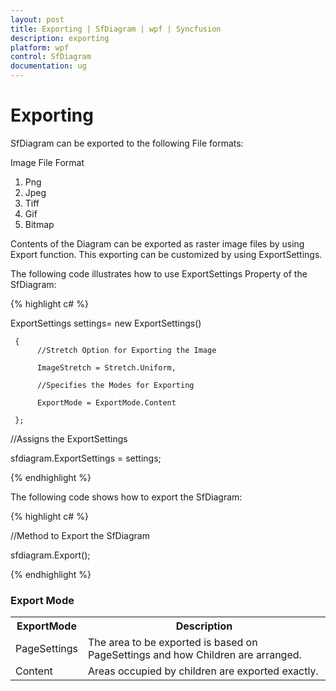 ```yaml
---
layout: post
title: Exporting | SfDiagram | wpf | Syncfusion
description: exporting
platform: wpf
control: SfDiagram
documentation: ug
---
```


# Exporting

SfDiagram can be exported to the following File formats:

Image File Format

1. Png
2. Jpeg
3. Tiff
4. Gif
5. Bitmap

Contents of the Diagram can be exported as raster image files by using Export function. This exporting can be customized by using ExportSettings.

The following code illustrates how to use ExportSettings Property of the SfDiagram:

{% highlight c# %}

  ExportSettings settings= new ExportSettings() 

     {
          //Stretch Option for Exporting the Image

          ImageStretch = Stretch.Uniform,

          //Specifies the Modes for Exporting

          ExportMode = ExportMode.Content

     };

  //Assigns the ExportSettings

  sfdiagram.ExportSettings = settings;

{% endhighlight %}



The following code shows how to export the SfDiagram:

{% highlight c# %}

 //Method to Export the SfDiagram

 sfdiagram.Export();

{% endhighlight %}



### Export Mode

<table>
<tr>
<th>
ExportMode</th><th>
Description</th></tr>
<tr>
<td>
PageSettings</td><td>
The area to be exported is based on PageSettings and how Children are arranged.</td></tr>
<tr>
<td>
Content</td><td>
Areas occupied by children are exported exactly.</td></tr>
</table>



